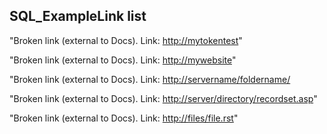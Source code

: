 ## SQL_ExampleLink list

"Broken link (external to Docs).
 Link: [http://mytokentest](http://mytokentest/)"

"Broken link (external to Docs).
 Link: [http://mywebsite](http://mywebsite/)"

"Broken link (external to Docs).
 Link: [http://servername/foldername/](http://servername/foldername/)

"Broken link (external to Docs).
 Link: [http://server/directory/recordset.asp](http://server/directory/recordset.asp)"

"Broken link (external to Docs).
 Link: [http://files/file.rst](http://files/file.rst)"
